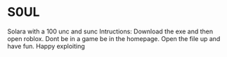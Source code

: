 # S0UL
Solara with a 100 unc and sunc
Intructions: Download the exe and then open roblox. Dont be in a game be in the homepage.
Open the file up and have fun.
Happy exploiting
